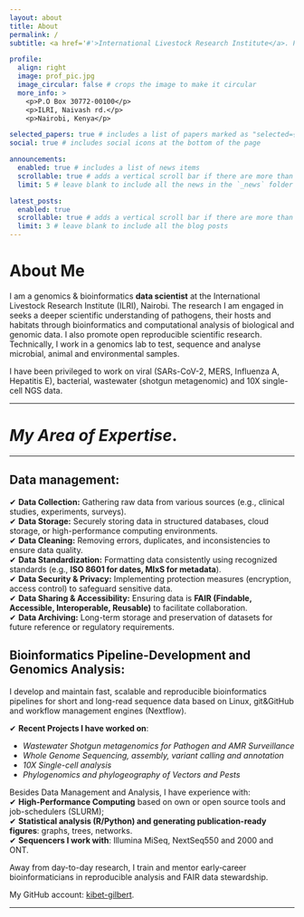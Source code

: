 ```yaml
---
layout: about
title: About
permalink: /
subtitle: <a href='#'>International Livestock Research Institute</a>. PO Box 30709, Nairobi 00100, Kenya. "Better lives, better planet through..." 'Genomics'.

profile:
  align: right
  image: prof_pic.jpg
  image_circular: false # crops the image to make it circular
  more_info: >
    <p>P.O Box 30772-00100</p>
    <p>ILRI, Naivash rd.</p>
    <p>Nairobi, Kenya</p>

selected_papers: true # includes a list of papers marked as "selected={true}"
social: true # includes social icons at the bottom of the page

announcements:
  enabled: true # includes a list of news items
  scrollable: true # adds a vertical scroll bar if there are more than 3 news items
  limit: 5 # leave blank to include all the news in the `_news` folder

latest_posts:
  enabled: true
  scrollable: true # adds a vertical scroll bar if there are more than 3 new posts items
  limit: 3 # leave blank to include all the blog posts
---
```


# About Me

I am a genomics & bioinformatics **data scientist** at the International Livestock Research Institute (ILRI), Nairobi. The research I am engaged in seeks a deeper scientific understanding of pathogens, their hosts and habitats through bioinformatics and computational analysis of biological and genomic data. I also promote open reproducible scientific research. Technically, I work in a genomics lab to test, sequence and analyse microbial, animal and environmental samples.

I have been privileged to work on viral (SARs-CoV-2, MERS, Influenza A, Hepatitis E), bacterial, wastewater (shotgun metagenomic) and 10X single-cell NGS data.

---

# _My Area of Expertise_.

---

## **Data management**:

✔ **Data Collection:** Gathering raw data from various sources (e.g., clinical studies, experiments, surveys).  
✔ **Data Storage:** Securely storing data in structured databases, cloud storage, or high-performance computing environments.  
✔ **Data Cleaning:** Removing errors, duplicates, and inconsistencies to ensure data quality.  
✔ **Data Standardization:** Formatting data consistently using recognized standards (e.g., **ISO 8601 for dates, MIxS for metadata**).  
✔ **Data Security & Privacy:** Implementing protection measures (encryption, access control) to safeguard sensitive data.  
✔ **Data Sharing & Accessibility:** Ensuring data is **FAIR (Findable, Accessible, Interoperable, Reusable)** to facilitate collaboration.  
✔ **Data Archiving:** Long-term storage and preservation of datasets for future reference or regulatory requirements.

## **Bioinformatics Pipeline-Development and Genomics Analysis**:

I develop and maintain fast, scalable and reproducible bioinformatics pipelines for short and long-read sequence data based on Linux, git&GitHub and workflow management engines (Nextflow).

✔ **Recent Projects I have worked on**:

 - _Wastewater Shotgun metagenomics for Pathogen and AMR Surveillance_
 - _Whole Genome Sequencing, assembly, variant calling and annotation_
 - _10X Single-cell analysis_
 - _Phylogenomics and phylogeography of Vectors and Pests_

Besides Data Management and Analysis, I have experience with:  
✔ **High-Performance Computing** based on own or open source tools and job-schedulers (SLURM);  
✔ **Statistical analysis (R/Python) and generating publication-ready figures**: graphs, trees, networks.  
✔ **Sequencers I work with**: Illumina MiSeq, NextSeq550 and 2000 and ONT.

Away from day-to-day research, I train and mentor early‑career bioinformaticians in reproducible analysis and FAIR data stewardship.

My GitHub account: [kibet-gilbert](https://github.com/kibet-gilbert).

---
